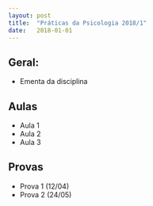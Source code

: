 ```yaml
---
layout: post
title:  "Práticas da Psicologia 2018/1"
date:   2018-01-01
---
```


## Geral:

* Ementa da disciplina

## Aulas

* Aula 1
* Aula 2
* Aula 3

## Provas

* Prova 1 (12/04)
* Prova 2 (24/05)